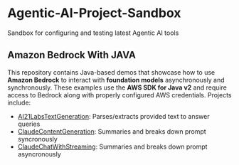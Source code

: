 # Agentic-AI-Project-Sandbox
Sandbox for configuring and testing latest Agentic AI tools

## Amazon Bedrock With JAVA
This repository contains Java-based demos that showcase how to use **Amazon Bedrock** to interact with **foundation models** asynchronously and synchronously. These examples use the **AWS SDK for Java v2** and require access to Bedrock along with properly configured AWS credentials. Projects include:
 - [AI21LabsTextGeneration](https://github.com/TariqRepos/Agentic-AI-Project-Sandbox/tree/main/amazon_bedrock_with_java#ai21labstextgeneration): Parses/extracts provided text to answer queries 
 - [ClaudeContentGeneration](https://github.com/TariqRepos/Agentic-AI-Project-Sandbox/tree/main/amazon_bedrock_with_java#claudecontentgeneration): Summaries and breaks down prompt syncronously 
 - [ClaudeChatWithStreaming](https://github.com/TariqRepos/Agentic-AI-Project-Sandbox/tree/main/amazon_bedrock_with_java#claudechatwithstreaming): Summaries and breaks down prompt asyncronously 

